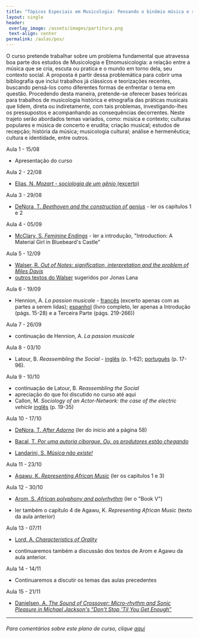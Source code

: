 ```yaml
---
title: "Tópicos Especiais em Musicologia: Pensando o binômio música e sociedade na musicologia e na etnomusicologia"
layout: single
header:
 overlay_image: /assets/images/partitura.png
 text-align: center
permalink: /aulas/pos/
---
```


O curso pretende trabalhar sobre um problema fundamental que atravessa boa parte dos estudos de Musicologia e Etnomusicologia: a relação entre a música que se cria, escuta ou pratica e o mundo em torno dela, seu contexto social. A proposta é partir dessa problemática para cobrir uma bibliografia que inclui trabalhos já clássicos e teorizações recentes, buscando pensá-los como diferentes formas de enfrentar o tema em questão. Procedendo desta maneira, pretende-se oferecer bases teóricas para trabalhos de musicologia histórica e etnografia das práticas musicais que lidem, direta ou indiretamente, com tais problemas, investigando-lhes os pressupostos e acompanhando as consequências decorrentes. Neste trajeto serão abordados temas variados, como: música e contexto; culturas populares e música de concerto e erudita; criação musical; estudos de recepção; história da música; musicologia cultural; análise e hermenêutica; cultura e identidade, entre outros.

Aula 1 - 15/08
- Apresentação do curso

Aula 2 - 22/08
- [Elias, N. *Mozart - sociologia de um gênio* (excerto)](https://drive.google.com/file/d/0B1yjDy01svPDNHBYNlVtcVhLNDQ/view?usp=sharing)

Aula 3 - 29/08
- [DeNora, T. *Beethoven and the construction of genius*](https://drive.google.com/file/d/0B1yjDy01svPDdGR1V0JBWUx6U1k/view?usp=sharing) - ler os capítulos 1 e 2

Aula 4 - 05/09
- [McClary, S. *Feminine Endings*](https://drive.google.com/file/d/0B1yjDy01svPDNUVWOHgtTlRwYUU/view?usp=sharing) - ler a introdução, "Introduction: A Material Girl in Bluebeard's Castle"

Aula 5 - 12/09
- [Walser, R. *Out of Notes: signification, interpretation and the problem of Miles Davis*](https://drive.google.com/file/d/1gGH6gpXMy1LdyH0YViP2hrg34pUObKQU/view?usp=sharing)
- [outros textos do Walser](https://drive.google.com/drive/folders/1mRxd2YnY0C_hUvxtHrOrrrAKVTqrd7rl?usp=sharing) sugeridos por Jonas Lana

Aula 6 - 19/09
- Hennion, A. *La passion musicale* - [francês](https://drive.google.com/file/d/1YEymQTJl1YOK3fILSEJzOEry8ZTSXJUo/view?usp=sharing) (excerto apenas com as partes a serem lidas); [espanhol](https://drive.google.com/file/d/0B1yjDy01svPDZU93am9ldW45clE/view?usp=sharing) (livro completo, ler apenas a Introdução (págs. 15-28) e a Terceira Parte (págs. 219-266))

Aula 7 - 26/09
- continuação de Hennion, A. *La passion musicale*

Aula 8 - 03/10
- Latour, B. *Reassembling the Social* - [inglês](https://drive.google.com/open?id=0B1yjDy01svPDNDNRTTM4Skl2MzQ) (p. 1-62); [português](https://drive.google.com/open?id=0B1yjDy01svPDMUlkb1J1U3lwcjg) (p. 17-96).

Aula 9 - 10/10
- continuação de Latour, B. *Reassembling the Social*
- apreciação do que foi discutido no curso até aqui
- Callon, M. *Sociology of an Actor-Network: the case of the electric vehicle* [inglês](https://drive.google.com/open?id=1wHFNWsNgYz1QHYTX1giVSUzwqeNWT52O) (p. 19-35)

Aula 10 - 17/10
- [DeNora, T. *After Adorno*](https://drive.google.com/open?id=0B1yjDy01svPDWURrNE5xXzQyem8) (ler do início até a página 58)

- [Bacal, T. *Por uma autoria ciborgue. Ou, os produtores estão chegando*](https://drive.google.com/file/d/1ifMF270ngjZgN5LtqsBk38YFflLuJZnW/view?usp=sharing)

- [Landarini, S. *Música não existe!*](https://medium.com/@SidartaLandarini/m%C3%BAsica-n%C3%A3o-existe-6b156cdfae90)

Aula 11 - 23/10
- [Agawu, K. *Representing African Music*](https://drive.google.com/file/d/1NGfPpj96FviPEycF_hPFkCMFXxhmxANz/view?usp=sharing) (ler os capítulos 1 e 3)

Aula 12 - 30/10
- [Arom, S. *African polyphony and polyrhythm*](https://drive.google.com/file/d/11FH3bkLRTgmIqrNj_m6D4sAbtMKArt1V/view?ts=5db230fa) (ler o "Book V")

- ler também o capítulo 4 de Agawu, K. *Representing African Music* (texto da aula anterior)

Aula 13 - 07/11
- [Lord, A. *Characteristics of Orality*](https://drive.google.com/file/d/13i2QnVMRimF1r-wGVQjwZoxVNT0-0nLP/view?usp=drivesdk)

- continuaremos também a discussão dos textos de Arom e Agawu da aula anterior. 

Aula 14 - 14/11
- Continuaremos a discutir os temas das aulas precedentes

Aula 15 - 21/11
- [Danielsen, A. *The Sound of Crossover: Micro-rhythm and Sonic Pleasure in Michael Jackson's “Don't Stop 'Til You Get Enough”*](https://drive.google.com/file/d/1GoIrR5fd5Yd0BheL61UlQSqgI0VobqQd/view?usp=sharing)

---
###### Para comentários sobre este plano de curso, clique [aqui](https://github.com/fredmbarros/planosDeCurso)

